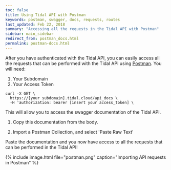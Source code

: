 ```yaml
---
toc: false
title: Using Tidal API with Postman
keywords: postman, swagger, docs, requests, routes
last_updated: Feb 22, 2018
summary: "Accessing all the requests in the Tidal API with Postman"
sidebar: main_sidebar
redirect_from: postman_docs.html
permalink: postman-docs.html
---
```


After you have authenticated with the Tidal API, you can easily
access all the requests that can be performed with the Tidal API using [Postman](https://www.getpostman.com/).
You will need:
1. Your Subdomain
2. Your Access Token

```
curl -X GET \
  https://[your subdomain].tidal.cloud/api_docs \
  -H 'authorization: bearer [insert your access_token] \

```
This will allow you to access the swagger documentation of the Tidal API.

1. Copy this documentation from the body.

2. Import a Postman Collection, and select 'Paste Raw Text'

Paste the documentation and you now have access to all the requests that can be performed in the Tidal API!

{% include image.html file="postman.png" caption="Importing API requests in Postman" %}




